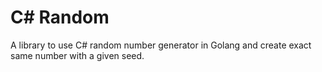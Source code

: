 # C# Random
A library to use C# random number generator in Golang and create exact same number with a given seed.
